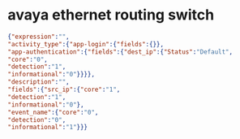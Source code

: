 avaya ethernet routing switch
=============================

```JSON
{"expression":"",
"activity_type":{"app-login":{"fields":{}},
"app-authentication":{"fields":{"dest_ip":{"Status":"Default",
"core":"0",
"detection":"1",
"informational":"0"}}}},
"description":"",
"fields":{"src_ip":{"core":"1",
"detection":"1",
"informational":"0"},
"event_name":{"core":"0",
"detection":"0",
"informational":"1"}}}
```
